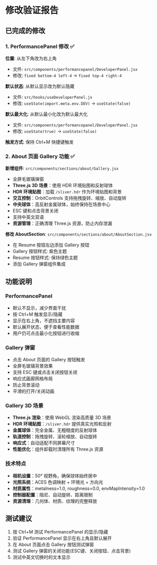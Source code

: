 # 修改验证报告

## 已完成的修改

### 1. PerformancePanel 修改 ✅

**位置**: 从左下角改为右上角
- 文件: `src/components/performancepanel/DeveloperPanel.jsx`
- 修改: `fixed bottom-4 left-4` → `fixed top-4 right-4`

**默认状态**: 从默认显示改为默认隐藏
- 文件: `src/hooks/useDeveloperPanel.js`
- 修改: `useState(import.meta.env.DEV)` → `useState(false)`

**默认最大化**: 从默认最小化改为默认最大化
- 文件: `src/components/performancepanel/DeveloperPanel.jsx`
- 修改: `useState(true)` → `useState(false)`

**触发方式**: 保持 Ctrl+M 快捷键触发

### 2. About 页面 Gallery 功能 ✅

**新增组件**: `src/components/sections/about/Gallery.jsx`
- 全屏毛玻璃弹窗
- **Three.js 3D 场景**：使用 HDR 环境贴图和反射球体
- **HDR 环境贴图**：加载 `/sliver.hdr` 作为环境贴图和背景
- **交互控制**：OrbitControls 支持拖拽旋转、缩放、自动旋转
- **中央球体**：高反射金属球体，始终保持在场景中心
- ESC 键和点击背景关闭
- 支持中英文双语
- **资源管理**：正确清理 Three.js 资源，防止内存泄漏

**修改 AboutSection**: `src/components/sections/about/AboutSection.jsx`
- 在 Resume 按钮左边添加 Gallery 按钮
- Gallery 按钮样式: 紫色主题
- Resume 按钮样式: 保持绿色主题
- 添加 Gallery 弹窗组件集成

## 功能说明

### PerformancePanel
- 默认不显示，减少界面干扰
- 按 Ctrl+M 触发显示/隐藏
- 显示在右上角，不遮挡主要内容
- 默认展开状态，便于查看性能数据
- 用户仍可点击最小化按钮进行收缩

### Gallery 弹窗
- 点击 About 页面的 Gallery 按钮触发
- 全屏毛玻璃背景效果
- 支持 ESC 键或点击关闭按钮关闭
- 响应式画廊网格布局
- 防止背景滚动
- 平滑的打开/关闭动画

### Gallery 3D 场景

- **Three.js 渲染**：使用 WebGL 渲染高质量 3D 场景
- **HDR 环境贴图**：`/sliver.hdr` 提供真实光照和反射
- **金属球体**：完全金属、无粗糙度的反射球体
- **轨道控制**：拖拽旋转、滚轮缩放、自动旋转
- **响应式**：自动适配不同屏幕尺寸
- **性能优化**：组件卸载时清理所有 Three.js 资源

### 技术特点

- **相机设置**：50° 视野角，确保球体始终居中
- **光照系统**：ACES 色调映射 + 环境光 + 方向光
- **材质属性**：metalness=1.0, roughness=0.0, envMapIntensity=1.0
- **控制器配置**：阻尼、自动旋转、距离限制
- **资源清理**：几何体、材质、纹理的完整释放

## 测试建议

1. 按 Ctrl+M 测试 PerformancePanel 的显示/隐藏
2. 验证 PerformancePanel 显示在右上角且默认展开
3. 在 About 页面点击 Gallery 按钮测试弹窗
4. 测试 Gallery 弹窗的关闭功能(ESC键、关闭按钮、点击背景)
5. 测试中英文切换时的文本显示
